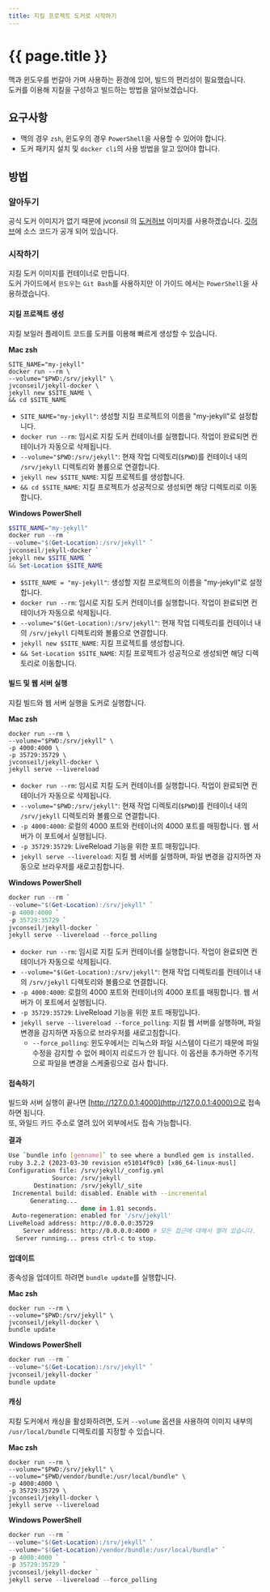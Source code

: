 ```yaml
---
title: 지킬 프로젝트 도커로 시작하기
---
```

# {{ page.title }}

맥과 윈도우를 번갈아 가며 사용하는 환경에 있어, 빌드의 편리성이 필요했습니다.  
도커를 이용해 지킬을 구성하고 빌드하는 방법을 알아보겠습니다.

## 요구사항

- 맥의 경우 `zsh`, 윈도우의 경우 `PowerShell`을 사용할 수 있어야 합니다.
- 도커 패키지 설치 및 `docker cli`의 사용 방법을 알고 있어야 합니다.

## 방법

### 알아두기

공식 도커 이미지가 없기 때문에 jvconsil 의 [도커허브](https://hub.docker.com/r/jvconseil/jekyll-docker) 이미지를 사용하겠습니다. [깃허브](https://github.com/JV-conseil/jekyll-docker)에 소스 코드가 공개 되어 있습니다.

### 시작하기

지킬 도커 이미지를 컨테이너로 만듭니다.  
도커 가이드에서 `윈도우`는 `Git Bash`를 사용하지만 이 가이드 에서는 `PowerShell`을 사용하겠습니다.

<!-- 0. 디렉토리 생성

    지킬 프로젝트를 구성할 디렉토리를 만들고 이동합니다.
    
    - __Mac zsh__
    ```shell
    mkdir -p "$HOME/Projects" \
    && cd "$_"
    ```

    - __Windows PowerShell__
    ```powershell
    New-Item -ItemType Directory `
    -Path "$HOME\Projects" `
    | Set-Location
    ``` -->

#### 지킬 프로젝트 생성

지킬 보일러 플레이트 코드를 도커를 이용해 빠르게 생성할 수 있습니다.

__Mac zsh__

```shell
SITE_NAME="my-jekyll"
docker run --rm \
--volume="$PWD:/srv/jekyll" \
jvconseil/jekyll-docker \
jekyll new $SITE_NAME \
&& cd $SITE_NAME
```

- `SITE_NAME="my-jekyll"`: 생성할 지킬 프로젝트의 이름을 "my-jekyll"로 설정합니다.
- `docker run --rm`: 임시로 지킬 도커 컨테이너를 실행합니다. 작업이 완료되면 컨테이너가 자동으로 삭제됩니다.
- `--volume="$PWD:/srv/jekyll"`: 현재 작업 디렉토리(`$PWD`)를 컨테이너 내의 `/srv/jekyll` 디렉토리와 볼륨으로 연결합니다.
- `jekyll new $SITE_NAME`: 지킬 프로젝트를 생성합니다.
- `&& cd $SITE_NAME`: 지킬 프로젝트가 성공적으로 생성되면 해당 디렉토리로 이동합니다.

__Windows PowerShell__

```powershell
$SITE_NAME="my-jekyll"
docker run --rm `
--volume="$(Get-Location):/srv/jekyll" `
jvconseil/jekyll-docker `
jekyll new $SITE_NAME `
&& Set-Location $SITE_NAME
```

- `$SITE_NAME = "my-jekyll"`: 생성할 지킬 프로젝트의 이름을 "my-jekyll"로 설정합니다.
- `docker run --rm`: 임시로 지킬 도커 컨테이너를 실행합니다. 작업이 완료되면 컨테이너가 자동으로 삭제됩니다.
- `--volume="$(Get-Location):/srv/jekyll"`: 현재 작업 디렉토리를 컨테이너 내의 `/srv/jekyll` 디렉토리와 볼륨으로 연결합니다.
- `jekyll new $SITE_NAME`: 지킬 프로젝트를 생성합니다.
- `&& Set-Location $SITE_NAME`: 지킬 프로젝트가 성공적으로 생성되면 해당 디렉토리로 이동합니다.

#### 빌드 및 웹 서버 실행

지킬 빌드와 웹 서버 실행을 도커로 실행합니다.

__Mac zsh__

```shell
docker run --rm \
--volume="$PWD:/srv/jekyll" \
-p 4000:4000 \
-p 35729:35729 \
jvconseil/jekyll-docker \
jekyll serve --livereload
```

- `docker run --rm`: 임시로 지킬 도커 컨테이너를 실행합니다. 작업이 완료되면 컨테이너가 자동으로 삭제됩니다.
- `--volume="$PWD:/srv/jekyll"`: 현재 작업 디렉토리(`$PWD`)를 컨테이너 내의 `/srv/jekyll` 디렉토리와 볼륨으로 연결합니다.
- `-p 4000:4000`: 로컬의 4000 포트와 컨테이너의 4000 포트를 매핑합니다. 웹 서버가 이 포트에서 실행됩니다.
- `-p 35729:35729`: LiveReload 기능을 위한 포트 매핑입니다.
- `jekyll serve --livereload`: 지킬 웹 서버를 실행하며, 파일 변경을 감지하면 자동으로 브라우저를 새로고침합니다.

__Windows PowerShell__

```powershell
docker run --rm `
--volume="$(Get-Location):/srv/jekyll" `
-p 4000:4000 `
-p 35729:35729 `
jvconseil/jekyll-docker `
jekyll serve --livereload --force_polling
```

- `docker run --rm`: 임시로 지킬 도커 컨테이너를 실행합니다. 작업이 완료되면 컨테이너가 자동으로 삭제됩니다.
- `--volume="$(Get-Location):/srv/jekyll"`: 현재 작업 디렉토리를 컨테이너 내의 `/srv/jekyll` 디렉토리와 볼륨으로 연결합니다.
- `-p 4000:4000`: 로컬의 4000 포트와 컨테이너의 4000 포트를 매핑합니다. 웹 서버가 이 포트에서 실행됩니다.
- `-p 35729:35729`: LiveReload 기능을 위한 포트 매핑입니다.
- `jekyll serve --livereload --force_polling`: 지킬 웹 서버를 실행하며, 파일 변경을 감지하면 자동으로 브라우저를 새로고침합니다.  
  - `--force_polling`: 윈도우에서는 리눅스와 파일 시스템이 다르기 때문에 파일 수정을 감지할 수 없어 페이지 리로드가 안 됩니다. 이 옵션을 추가하면 주기적으로 파일을 변경을 스케줄링으로 검사 합니다.

#### 접속하기

빌드와 서버 실행이 끝나면 [http://127.0.0.1:4000](http://127.0.0.1:4000)으로 접속하면 됩니다.  
또, 와일드 카드 주소로 열려 있어 외부에서도 접속 가능합니다.

__결과__

```sh
Use `bundle info [gemname]` to see where a bundled gem is installed.
ruby 3.2.2 (2023-03-30 revision e51014f9c0) [x86_64-linux-musl]
Configuration file: /srv/jekyll/_config.yml
            Source: /srv/jekyll
       Destination: /srv/jekyll/_site
 Incremental build: disabled. Enable with --incremental
      Generating...
                    done in 1.81 seconds.
 Auto-regeneration: enabled for '/srv/jekyll'
LiveReload address: http://0.0.0.0:35729
    Server address: http://0.0.0.0:4000 # 모든 접근에 대해서 열려 있습니다.
  Server running... press ctrl-c to stop.
```

#### 업데이트

종속성을 업데이트 하려면 `bundle update`를 실행합니다.

__Mac zsh__

```shell
docker run --rm \
--volume="$PWD:/srv/jekyll" \
jvconseil/jekyll-docker \
bundle update
```

__Windows PowerShell__

```powershell
docker run --rm `
--volume="$(Get-Location):/srv/jekyll" `
jvconseil/jekyll-docker `
bundle update
```

#### 캐싱

지킬 도커에서 캐싱을 활성화하려면, 도커 `--volume` 옵션을 사용하여 이미지 내부의 `/usr/local/bundle` 디렉토리를 지정할 수 있습니다.

__Mac zsh__

```shell
docker run --rm \
--volume="$PWD:/srv/jekyll" \
--volume="$PWD/vendor/bundle:/usr/local/bundle" \
-p 4000:4000 \
-p 35729:35729 \
jvconseil/jekyll-docker \
jekyll serve --livereload
```

__Windows PowerShell__

```powershell
docker run --rm `
--volume="$(Get-Location):/srv/jekyll" `
--volume="$(Get-Location)/vendor/bundle:/usr/local/bundle" `
-p 4000:4000 `
-p 35729:35729 `
jvconseil/jekyll-docker `
jekyll serve --livereload --force_polling
```
